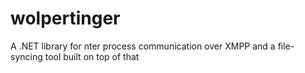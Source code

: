 wolpertinger
============

A .NET library for nter process communication over XMPP and a file-syncing tool built on top of that